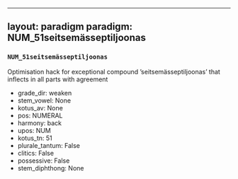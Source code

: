
---
layout: paradigm
paradigm: NUM_51seitsemässeptiljoonas
---
### ` NUM_51seitsemässeptiljoonas `

Optimisation hack for exceptional compound ’seitsemässeptiljoonas’ that inflects in all parts with agreement
* grade_dir: weaken
* stem_vowel: None
* kotus_av: None
* pos: NUMERAL
* harmony: back
* upos: NUM
* kotus_tn: 51
* plurale_tantum: False
* clitics: False
* possessive: False
* stem_diphthong: None

